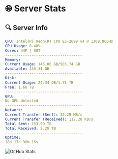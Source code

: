 # 🌐 Server Stats
## 🔍 Server Info
```yaml
CPU: Intel(R) Xeon(R) CPU E5-2699 v4 @ 1309.06GHz
CPU Usage: 0.40%
Cores: 44P | 88T
-----------------------------------
Memory:
Current Usage: 145.06 GB/503.74 GB
Available: 355.31 GB
-----------------------------------
Disk:
Current Usage: 24.34 GB/1.71 TB
Free: 1.60 TB
-----------------------------------
GPU:
No GPU detected
-----------------------------------
Network:
Current Transfer (Sent): 32.29 MB/s
Current Transfer (Received): 112.28 KB/s
Total Sent: 153.99 TB
Total Received: 2.29 TB
-----------------------------------
Uptime:
18d 17h 38m 16s
```
![GitHub Stats](https://img.shields.io/badge/Updated-2025-02-26_16:21:34-blue)